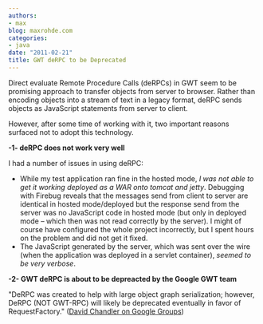 ```yaml
---
authors:
- max
blog: maxrohde.com
categories:
- java
date: "2011-02-21"
title: GWT deRPC to be Deprecated
---
```


Direct evaluate Remote Procedure Calls (deRPCs) in GWT seem to be promising approach to transfer objects from server to browser. Rather than encoding objects into a stream of text in a legacy format, deRPC sends objects as JavaScript statements from server to client.

However, after some time of working with it, two important reasons surfaced not to adopt this technology.

**\-1- deRPC does not work very well**

I had a number of issues in using deRPC:

- While my test application ran fine in the hosted mode, _I was not able to get it working deployed as a WAR onto tomcat and jetty_. Debugging with Firebug reveals that the messages send from client to server are identical in hosted mode/deployed but the response send from the server was no JavaScript code in hosted mode (but only in deployed mode – which then was not read correctly by the server). I might of course have configured the whole project incorrectly, but I spent hours on the problem and did not get it fixed.
- The JavaScript generated by the server, which was sent over the wire (when the application was deployed in a servlet container), _seemed to be very verbose_.

**\-2- GWT deRPC is about to be depreacted by the Google GWT team**

"DeRPC was created to help with large object graph serialization; however, DeRPC (NOT GWT-RPC) will likely be deprecated eventually in favor of RequestFactory." ([David Chandler on Google Groups](http://groups.google.com/group/google-web-toolkit/msg/92ac7dc7fb36d244))
